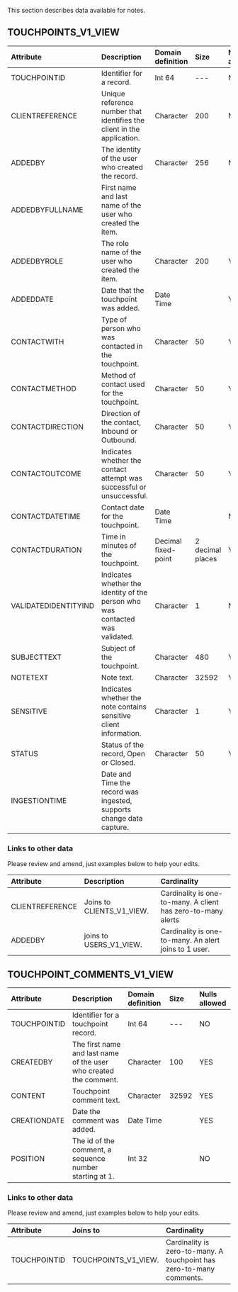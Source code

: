 

This section describes data available for notes.



## TOUCHPOINTS_V1_VIEW


| Attribute | Description | Domain definition |Size | Nulls allowed |
| :-------------- | :------ |:------ |:------ |:------ |
| TOUCHPOINTID|  Identifier for a record.  |  Int 64|--- |NO|
| CLIENTREFERENCE| Unique reference number that identifies the client in the application. | Character| 200|NO|
| ADDEDBY| The identity of the user who created the record.  | Character| 256|NO|
| ADDEDBYFULLNAME| First name and last name of the user who created the item.  |  |
| ADDEDBYROLE| The role name of the user who created the item. | Character| 200|YES|
| ADDEDDATE| Date that the touchpoint was added. | Date Time| |YES|
| CONTACTWITH| Type of person who was contacted in the touchpoint. | Character| 50|YES|
| CONTACTMETHOD| Method of contact used for the touchpoint. | Character| 50|YES|
| CONTACTDIRECTION| Direction of the contact, Inbound or Outbound. | Character| 50|YES|
| CONTACTOUTCOME| Indicates whether the contact attempt was successful or unsuccessful. | Character| 50|YES|
| CONTACTDATETIME| Contact date for the touchpoint. | Date Time| |NO|
| CONTACTDURATION| Time in minutes of the touchpoint. | Decimal fixed-point| 2 decimal places|YES|
| VALIDATEDIDENTITYIND| Indicates whether the identity of the person who was contacted was validated. | Character| 1|NO|
| SUBJECTTEXT| Subject of the touchpoint. | Character| 480|YES|
| NOTETEXT| Note text. | Character| 32592|YES|
| SENSITIVE| Indicates whether the note contains sensitive client information. | Character| 1|YES|
| STATUS| Status of the record, Open or Closed. | Character| 50|YES|
| INGESTIONTIME| Date and Time the record was ingested, supports change data capture.  |  |

### Links to other data

Please review and amend, just examples below to help your edits.

| Attribute | Description |Cardinality |
| :-------------- | :------ |:------ |
| CLIENTREFERENCE| Joins to CLIENTS_V1_VIEW. | Cardinality is one-to-many.  A client has zero-to-many alerts|
| ADDEDBY | joins to USERS_V1_VIEW. | Cardinality is one-to-many. An alert joins to 1 user. |


## TOUCHPOINT_COMMENTS_V1_VIEW


| Attribute | Description | Domain definition |Size | Nulls allowed |
| :-------------- | :------ |:------ |:------ |:------ |
| TOUCHPOINTID|  Identifier for a touchpoint record.  |  Int 64|--- |NO|
| CREATEDBY| The first name and last name of the user who created the comment. | Character| 100|YES|
| CONTENT| Touchpoint comment text. | Character| 32592|YES|
| CREATIONDATE| Date the comment was added. | Date Time| |YES|
| POSITION| The id of the comment, a sequence number starting at 1.  |  Int 32| |NO|

### Links to other data

Please review and amend, just examples below to help your edits.

| Attribute | Joins to|Cardinality |
| :-------------- | :------ |:------ |
| TOUCHPOINTID| TOUCHPOINTS_V1_VIEW. | Cardinality is zero-to-many.  A touchpoint has zero-to-many comments.|
